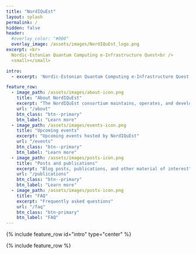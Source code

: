 ```yaml
---
title: "NordIQuEst"
layout: splash
permalink: /
hidden: false
header:
  #overlay_color: "#000"
  overlay_image: /assets/images/NordIQuEst_logo.png
excerpt: <br>
  Nordic-Estonian Quantum Computing e-Infrastructure Quest<br />
  <small></small>

intro: 
  - excerpt: 'Nordic-Estonian Quantum Computing e-Infrastructure Quest'

feature_row:
  - image_path: /assets/images/about-icon.png
    title: "About NordIQuEst"
    excerpt: "The NordIQuEst consortium maintains, operates, and develops the infrastructure"
    url: "/about"
    btn_class: "btn--primary"
    btn_label: "Learn more"      
  - image_path: /assets/images/events-icon.png
    title: "Upcoming events"
    excerpt: "Upcoming events hosted by NordIQuEst"
    url: "/events"
    btn_class: "btn--primary"
    btn_label: "Learn more"
  - image_path: /assets/images/posts-icon.png
    title: "Posts and publications"
    excerpt: "Blog posts, publications, and other material of interest"
    url: "/publications"
    btn_class: "btn--primary"
    btn_label: "Learn more"
  - image_path: /assets/images/posts-icon.png
    title: "FAQ"
    excerpt: "Frequently asked questions"
    url: "/faq"
    btn_class: "btn-primary"
    btn_label: "FAQ"
---
```


{% include feature_row id="intro" type="center" %}

{% include feature_row %}

